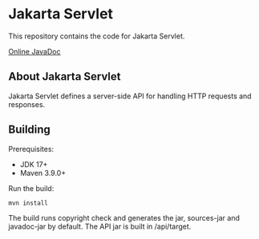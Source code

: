 # Jakarta Servlet

This repository contains the code for Jakarta Servlet.

[Online JavaDoc](https://javadoc.io/doc/jakarta.servlet/jakarta.servlet-api/)

About Jakarta Servlet
---------------------
Jakarta Servlet defines a server-side API for handling HTTP requests and responses.

Building
--------
Prerequisites:

* JDK 17+
* Maven 3.9.0+

Run the build: 

`mvn install`

The build runs copyright check and generates the jar, sources-jar and javadoc-jar by default.
The API jar is built in /api/target.


